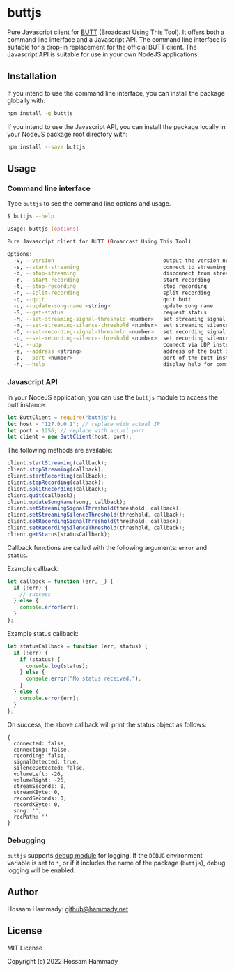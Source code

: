 # buttjs
Pure Javascript client for [BUTT](https://danielnoethen.de/butt/) (Broadcast Using This Tool).
It offers both a command line interface and a Javascript API. The command line interface
is suitable for a drop-in replacement for the official BUTT client. The Javascript API
is suitable for use in your own NodeJS applications.

## Installation

If you intend to use the command line interface, you can install the package globally with:

```bash
npm install -g buttjs
```

If you intend to use the Javascript API, you can install the package locally in your
NodeJS package root directory with:

```bash
npm install --save buttjs
```

## Usage

### Command line interface

Type `buttjs` to see the command line options and usage.

```bash
$ buttjs --help

Usage: buttjs [options]

Pure Javascript client for BUTT (Broadcast Using This Tool)

Options:
  -v, --version                                   output the version number
  -s, --start-streaming                           connect to streaming server
  -d, --stop-streaming                            disconnect from streaming server
  -r, --start-recording                           start recording
  -t, --stop-recording                            stop recording
  -n, --split-recording                           split recording
  -q, --quit                                      quit butt
  -u, --update-song-name <string>                 update song name
  -S, --get-status                                request status
  -M, --set-streaming-signal-threshold <number>   set streaming signal threshold (seconds)
  -m, --set-streaming-silence-threshold <number>  set streaming silence threshold (seconds)
  -O, --set-recording-signal-threshold <number>   set recording signal threshold (seconds)
  -o, --set-recording-silence-threshold <number>  set recording silence threshold (seconds)
  -U, --udp                                       connect via UDP instead of TCP
  -a, --address <string>                          address of the butt instance to be controlled (default: "127.0.0.1")
  -p, --port <number>                             port of the butt instance to be controlled (default: 1256)
  -h, --help                                      display help for command
```

### Javascript API

In your NodeJS application, you can use the `buttjs` module to access the butt instance.

```javascript
let ButtClient = require("buttjs");
let host = "127.0.0.1"; // replace with actual IP
let port = 1256; // replace with actual port
let client = new ButtClient(host, port);
```

The following methods are available:

```javascript
client.startStreaming(callback);
client.stopStreaming(callback);
client.startRecording(callback);
client.stopRecording(callback);
client.splitRecording(callback);
client.quit(callback);
client.updateSongName(song, callback);
client.setStreamingSignalThreshold(threshold, callback);
client.setStreamingSilenceThreshold(threshold, callback);
client.setRecordingSignalThreshold(threshold, callback);
client.setRecordingSilenceThreshold(threshold, callback);
client.getStatus(statusCallback);
```

Callback functions are called with the following arguments: `error` and `status`.

Example callback:

```javascript
let callback = function (err, _) {
  if (!err) {
    // success
  } else {
    console.error(err);
  }
};
```

Example status callback:
    
```javascript
let statusCallback = function (err, status) {
  if (!err) {
    if (status) {
      console.log(status);
    } else {
      console.error("No status received.");
    }
  } else {
    console.error(err);
  }
};
```

On success, the above callback will print the status object as follows:

```
{
  connected: false,
  connecting: false,
  recording: false,
  signalDetected: true,
  silenceDetected: false,
  volumeLeft: -26,
  volumeRight: -26,
  streamSeconds: 0,
  streamKByte: 0,
  recordSeconds: 0,
  recordKByte: 0,
  song: '',
  recPath: ''
}
```

### Debugging

`buttjs` supports [debug module](https://www.npmjs.com/package/debug) for logging.
If the `DEBUG` environment variable is set to `*`, or if it includes the name of the
package (`buttjs`), debug logging will be enabled.

## Author

Hossam Hammady: <github@hammady.net>

## License

MIT License

Copyright (c) 2022 Hossam Hammady
